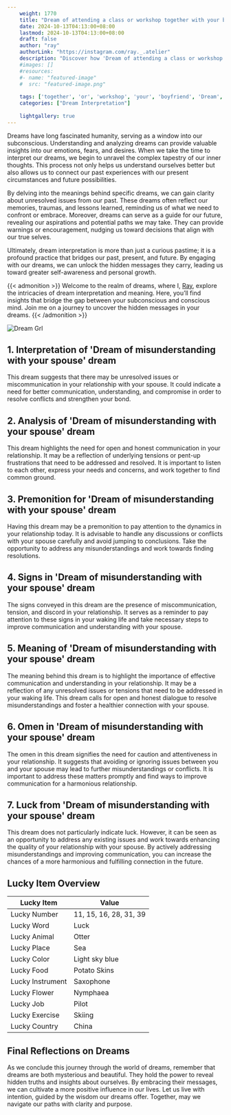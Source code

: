 ```yaml
---
    weight: 1770
    title: "Dream of attending a class or workshop together with your boyfriend"  # Assuming 'title' column exists
    date: 2024-10-13T04:13:00+08:00
    lastmod: 2024-10-13T04:13:00+08:00
    draft: false
    author: "ray"
    authorLink: "https://instagram.com/ray._.atelier"
    description: "Discover how 'Dream of attending a class or workshop together with your boyfriend' can interpret your future and uncover its significant meanings in your life."
    #images: []
    #resources:
    #- name: "featured-image"
    #  src: "featured-image.png"
    
    tags: ['together', 'or', 'workshop', 'your', 'boyfriend', 'Dream', 'class', 'a', 'of', 'attending', 'with']
    categories: ["Dream Interpretation"]
    
    lightgallery: true
---
```

    
Dreams have long fascinated humanity, serving as a window into our subconscious. Understanding and analyzing dreams can provide valuable insights into our emotions, fears, and desires. When we take the time to interpret our dreams, we begin to unravel the complex tapestry of our inner thoughts. This process not only helps us understand ourselves better but also allows us to connect our past experiences with our present circumstances and future possibilities.

By delving into the meanings behind specific dreams, we can gain clarity about unresolved issues from our past. These dreams often reflect our memories, traumas, and lessons learned, reminding us of what we need to confront or embrace. Moreover, dreams can serve as a guide for our future, revealing our aspirations and potential paths we may take. They can provide warnings or encouragement, nudging us toward decisions that align with our true selves.

Ultimately, dream interpretation is more than just a curious pastime; it is a profound practice that bridges our past, present, and future. By engaging with our dreams, we can unlock the hidden messages they carry, leading us toward greater self-awareness and personal growth.

{{< admonition >}}
Welcome to the realm of dreams, where I, [Ray](https://instagram.com/ray._.atelier), explore the intricacies of dream interpretation and meaning. Here, you’ll find insights that bridge the gap between your subconscious and conscious mind. Join me on a journey to uncover the hidden messages in your dreams.
{{< /admonition >}}

![Dream Grl](https://cdn.pixabay.com/photo/2017/11/02/03/35/gothic-2910057_1280.jpg "Dream Grl")

## 1. Interpretation of 'Dream of misunderstanding with your spouse' dream
 This dream suggests that there may be unresolved issues or miscommunication in your relationship with your spouse. It could indicate a need for better communication, understanding, and compromise in order to resolve conflicts and strengthen your bond.

## 2. Analysis of 'Dream of misunderstanding with your spouse' dream
 This dream highlights the need for open and honest communication in your relationship. It may be a reflection of underlying tensions or pent-up frustrations that need to be addressed and resolved. It is important to listen to each other, express your needs and concerns, and work together to find common ground.

## 3. Premonition for 'Dream of misunderstanding with your spouse' dream
 Having this dream may be a premonition to pay attention to the dynamics in your relationship today. It is advisable to handle any discussions or conflicts with your spouse carefully and avoid jumping to conclusions. Take the opportunity to address any misunderstandings and work towards finding resolutions.

## 4. Signs in 'Dream of misunderstanding with your spouse' dream
 The signs conveyed in this dream are the presence of miscommunication, tension, and discord in your relationship. It serves as a reminder to pay attention to these signs in your waking life and take necessary steps to improve communication and understanding with your spouse.

## 5. Meaning of 'Dream of misunderstanding with your spouse' dream
 The meaning behind this dream is to highlight the importance of effective communication and understanding in your relationship. It may be a reflection of any unresolved issues or tensions that need to be addressed in your waking life. This dream calls for open and honest dialogue to resolve misunderstandings and foster a healthier connection with your spouse.

## 6. Omen in 'Dream of misunderstanding with your spouse' dream
 The omen in this dream signifies the need for caution and attentiveness in your relationship. It suggests that avoiding or ignoring issues between you and your spouse may lead to further misunderstandings or conflicts. It is important to address these matters promptly and find ways to improve communication for a harmonious relationship.

## 7. Luck from 'Dream of misunderstanding with your spouse' dream
 This dream does not particularly indicate luck. However, it can be seen as an opportunity to address any existing issues and work towards enhancing the quality of your relationship with your spouse. By actively addressing misunderstandings and improving communication, you can increase the chances of a more harmonious and fulfilling connection in the future.

## Lucky Item Overview
| Lucky Item          | Value              |
|---------------|--------------------|
| Lucky Number        | 11, 15, 16, 28, 31, 39  |
| Lucky Word          | Luck |
| Lucky Animal        | Otter |
| Lucky Place         | Sea     |
| Lucky Color         | Light sky blue     |
| Lucky Food          | Potato Skins      |
| Lucky Instrument    | Saxophone |
| Lucky Flower        | Nymphaea    |
| Lucky Job           | Pilot       |
| Lucky Exercise      | Skiing  |
| Lucky Country       | China    |


##  Final Reflections on Dreams

As we conclude this journey through the world of dreams, remember that dreams are both mysterious and beautiful. They hold the power to reveal hidden truths and insights about ourselves. By embracing their messages, we can cultivate a more positive influence in our lives. Let us live with intention, guided by the wisdom our dreams offer. Together, may we navigate our paths with clarity and purpose.
